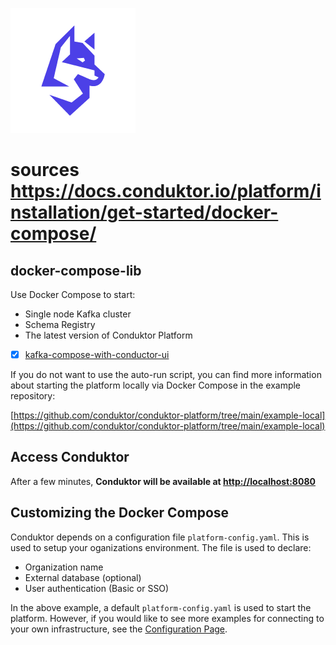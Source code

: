 ![60062294.png](assets/conductorlogo.png?t=1680038974486)

# sources https://docs.conduktor.io/platform/installation/get-started/docker-compose/

## docker-compose-lib

Use Docker Compose to start:

* Single node Kafka cluster
* Schema Registry
* The latest version of Conduktor Platform

* [X]  [kafka-compose-with-conductor-ui](kafka-compose-with-conductor-ui)

If you do not want to use the auto-run script, you can find more information about starting the platform locally via Docker Compose in the example repository:

[https://github.com/conduktor/conduktor-platform/tree/main/example-local](https://github.com/conduktor/conduktor-platform/tree/main/example-local)

## Access Conduktor[](https://docs.conduktor.io/platform/installation/get-started/docker-compose/#access-conduktor "Direct link to Access Conduktor")

After a few minutes, **Conduktor will be available at [http://localhost:8080](http://localhost:8080/)**

## Customizing the Docker Compose[](https://docs.conduktor.io/platform/installation/get-started/docker-compose/#customizing-the-docker-compose "Direct link to Customizing the Docker Compose")

Conduktor depends on a configuration file `platform-config.yaml`. This is used to setup your oganizations environment. The file is used to declare:

* Organization name
* External database (optional)
* User authentication (Basic or SSO)

In the above example, a default `platform-config.yaml` is used to start the platform. However, if you would like to see more examples for connecting to your own infrastructure, see the [Configuration Page](https://docs.conduktor.io/platform/configuration/introduction/).
